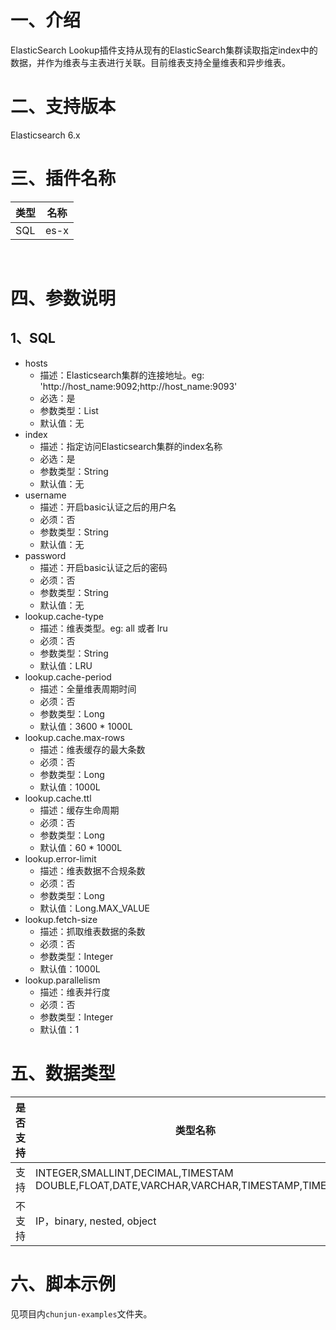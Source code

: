 # 一、介绍
ElasticSearch Lookup插件支持从现有的ElasticSearch集群读取指定index中的数据，并作为维表与主表进行关联。目前维表支持全量维表和异步维表。

# 二、支持版本

Elasticsearch 6.x

# 三、插件名称


|类型|名称|
| --- | --- |
| SQL | es-x |


​<br />
# 四、参数说明
## 1、SQL

- hosts
   - 描述：Elasticsearch集群的连接地址。eg: 'http://host_name:9092;http://host_name:9093'
   - 必选：是
   - 参数类型：List<String>
   - 默认值：无
- index
   - 描述：指定访问Elasticsearch集群的index名称
   - 必选：是
   - 参数类型：String
   - 默认值：无
- username
   - 描述：开启basic认证之后的用户名
   - 必须：否
   - 参数类型：String
   - 默认值：无
- password
   - 描述：开启basic认证之后的密码
   - 必须：否
   - 参数类型：String
   - 默认值：无
- lookup.cache-type
   - 描述：维表类型。eg: all 或者 lru
   - 必须：否
   - 参数类型：String
   - 默认值：LRU
- lookup.cache-period
   - 描述：全量维表周期时间
   - 必须：否
   - 参数类型：Long
   - 默认值：3600 * 1000L
- lookup.cache.max-rows
   - 描述：维表缓存的最大条数
   - 必须：否
   - 参数类型：Long
   - 默认值：1000L
- lookup.cache.ttl
   - 描述：缓存生命周期
   - 必须：否
   - 参数类型：Long
   - 默认值：60 * 1000L
- lookup.error-limit
   - 描述：维表数据不合规条数
   - 必须：否
   - 参数类型：Long
   - 默认值：Long.MAX_VALUE
- lookup.fetch-size
   - 描述：抓取维表数据的条数
   - 必须：否
   - 参数类型：Integer
   - 默认值：1000L
- lookup.parallelism
   - 描述：维表并行度
   - 必须：否
   - 参数类型：Integer
   - 默认值：1


# 五、数据类型

|是否支持 | 类型名称 |
| --- | --- |
| 支持 |INTEGER,SMALLINT,DECIMAL,TIMESTAM DOUBLE,FLOAT,DATE,VARCHAR,VARCHAR,TIMESTAMP,TIME,BYTE|
| 不支持 | IP，binary, nested, object|

# 六、脚本示例

见项目内`chunjun-examples`文件夹。
